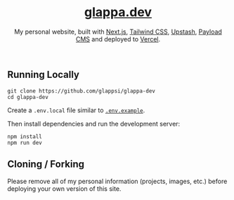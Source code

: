 <div align="center">
    <a href="https://glappa.dev"><h1 align="center">glappa.dev</h1></a>

My personal website, built with [Next.js](https://nextjs.org/), [Tailwind CSS](https://tailwindcss.com/), [Upstash](https://upstash.com?ref=glappa.dev), [Payload CMS](https://payloadcms.com/) and deployed to [Vercel](https://vercel.com/).

</div>

<br/>

## Running Locally

```sh-session
git clone https://github.com/glappsi/glappa-dev
cd glappa-dev
```

Create a `.env.local` file similar to [`.env.example`](https://github.com/glappsi/glappa-dev/blob/main/.env.example).

Then install dependencies and run the development server:

```sh-session
npm install
npm run dev
```

## Cloning / Forking

Please remove all of my personal information (projects, images, etc.) before deploying your own version of this site.
